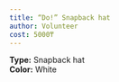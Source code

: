 ```yaml
---
title: “Do!” Snapback hat
author: Volunteer
cost: 5000₸
---
```

**Type:** Snapback hat  
**Color:** White  